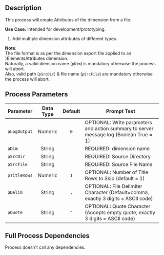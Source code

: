## Description
   
 This process will create Attributes of the dimension from a file.  
     
**Use Case:**    Intended for development/prototyping.  
1. Add multiple dimension attributes of different types.  
     
**Note:**     
 The file format is as per the dimension export file applied to an }ElementsAttributes dimension.  
 Naturally, a valid diension name (`pDim`) is mandatory otherwise the process will abort.  
 Also, valid path (`pSrcDir`) & file name (`pSrcFile`) are mandatory otherwise the process will abort.  
## Process Parameters
  
|Parameter|Data Type|Default|Prompt Text|
  |---|:-:|:-:|---|
  |`pLogOutput`|Numeric|`0`|OPTIONAL: Write parameters and action summary to server message log (Boolean True = 1)|
  |`pDim`|String||REQUIRED: dimension name|
  |`pSrcDir`|String||REQUIRED: Source Directory|
  |`pSrcFile`|String||REQUIRED: Source File Name|
  |`pTitleRows`|Numeric|`1`|OPTIONAL: Number of Title Rows to Skip (default = 1)|
  |`pDelim`|String|`,`|OPTIONAL: File Delimiter Character (Default=comma, exactly 3 digits = ASCII code)|
  |`pQuote`|String|`"`|OPTIONAL: Quote Character (Accepts empty quote, exactly 3 digits = ASCII code)|
  ## Full Process Dependencies
Process doesn't call any dependencies.  
